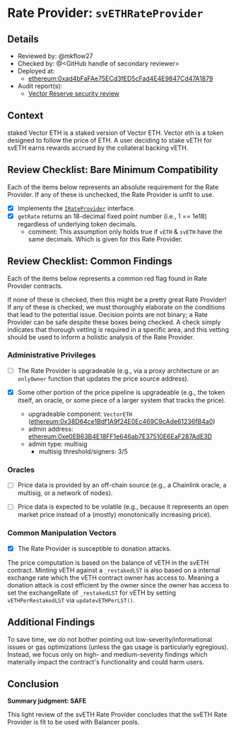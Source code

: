 # Rate Provider: `svETHRateProvider`

## Details
- Reviewed by: @mkflow27
- Checked by: @\<GitHub handle of secondary reviewer\>
- Deployed at:
    - [ethereum:0xad4bFaFAe75ECd3fED5cFad4E4E9847Cd47A1879](https://etherscan.io/address/0xad4bFaFAe75ECd3fED5cFad4E4E9847Cd47A1879#code)
- Audit report(s):
    - [Vector Reserve security review](https://github.com/JacoboLansac/audits/blob/main/solo/vector-reserve.md)

## Context
staked Vector ETH is a staked version of Vector ETH. Vector eth is a token designed to follow the price of ETH. A user deciding to stake vETH for svETH earns rewards accrued by the collateral backing vETH.
## Review Checklist: Bare Minimum Compatibility
Each of the items below represents an absolute requirement for the Rate Provider. If any of these is unchecked, the Rate Provider is unfit to use.

- [x] Implements the [`IRateProvider`](https://github.com/balancer/balancer-v2-monorepo/blob/bc3b3fee6e13e01d2efe610ed8118fdb74dfc1f2/pkg/interfaces/contracts/pool-utils/IRateProvider.sol) interface.
- [x] `getRate` returns an 18-decimal fixed point number (i.e., 1 == 1e18) regardless of underlying token decimals.
    - comment: This assumption only holds true if `vETH` & `svETH` have the same decimals. Which is given for this Rate Provider.

## Review Checklist: Common Findings
Each of the items below represents a common red flag found in Rate Provider contracts.

If none of these is checked, then this might be a pretty great Rate Provider! If any of these is checked, we must thoroughly elaborate on the conditions that lead to the potential issue. Decision points are not binary; a Rate Provider can be safe despite these boxes being checked. A check simply indicates that thorough vetting is required in a specific area, and this vetting should be used to inform a holistic analysis of the Rate Provider.

### Administrative Privileges
- [ ] The Rate Provider is upgradeable (e.g., via a proxy architecture or an `onlyOwner` function that updates the price source address).

- [x] Some other portion of the price pipeline is upgradeable (e.g., the token itself, an oracle, or some piece of a larger system that tracks the price).
    - upgradeable component: `VectorETH` ([ethereum:0x38D64ce1Bdf1A9f24E0Ec469C9cAde61236fB4a0](https://etherscan.io/address/0x38D64ce1Bdf1A9f24E0Ec469C9cAde61236fB4a0#code))
    - admin address: [ethereum:0xe0EB63B4E18FF1e646ab7E37510E6EaF287AdE3D](https://etherscan.io/address/0xe0EB63B4E18FF1e646ab7E37510E6EaF287AdE3D)
    - admin type: multisig
        - multisig threshold/signers: 3/5

### Oracles
- [ ] Price data is provided by an off-chain source (e.g., a Chainlink oracle, a multisig, or a network of nodes).

- [ ] Price data is expected to be volatile (e.g., because it represents an open market price instead of a (mostly) monotonically increasing price).

### Common Manipulation Vectors
- [x] The Rate Provider is susceptible to donation attacks.

The price computation is based on the balance of vETH in the svETH contract. Minting vETH against a `_restakedLST` is also based on a internal exchange rate which the vETH contract owner has access to. Meaning a donation attack is cost efficient by the owner since the owner has access to set the exchangeRate of `_restakedLST` for vETH by setting `vETHPerRestakedLST` via `updatevETHPerLST()`. 

## Additional Findings
To save time, we do not bother pointing out low-severity/informational issues or gas optimizations (unless the gas usage is particularly egregious). Instead, we focus only on high- and medium-severity findings which materially impact the contract's functionality and could harm users.

## Conclusion
**Summary judgment: SAFE**

This light review of the svETH Rate Provider concludes that the svETH Rate Provider is fit to be used with Balancer pools.
